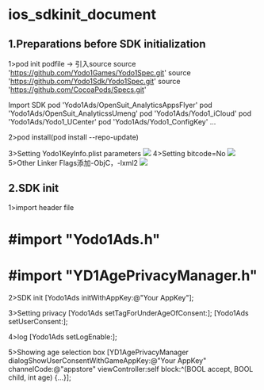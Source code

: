 # ios_sdkinit_document

## 1.Preparations before SDK initialization
1>pod init
podfile -> 引入source
source 'https://github.com/Yodo1Games/Yodo1Spec.git'
source 'https://github.com/Yodo1Sdk/Yodo1Spec.git'
source 'https://github.com/CocoaPods/Specs.git'

Import SDK
pod 'Yodo1Ads/OpenSuit_AnalyticsAppsFlyer'
pod 'Yodo1Ads/OpenSuit_AnalyticssUmeng'
pod 'Yodo1Ads/Yodo1_iCloud'
pod 'Yodo1Ads/Yodo1_UCenter'
pod 'Yodo1Ads/Yodo1_ConfigKey'
...

2>pod install(pod install --repo-update)

3>Setting Yodo1KeyInfo.plist parameters
![](./../../resource/ios_init_1.png)
4>Setting bitcode=No
![](./../../resource/ios_init_2.png)
5>Other Linker Flags添加-ObjC，-lxml2
![](./../../resource/ios_init_3.png)

## 2.SDK init
1>import header file
# #import "Yodo1Ads.h"
# #import "YD1AgePrivacyManager.h"

2>SDK init
[Yodo1Ads initWithAppKey:@"Your AppKey"];

3>Setting privacy
[Yodo1Ads setTagForUnderAgeOfConsent:<BOOL>];
[Yodo1Ads setUserConsent:<BOOL>];

4>log
[Yodo1Ads setLogEnable:<BOOL>];

5>Showing age selection box
[YD1AgePrivacyManager dialogShowUserConsentWithGameAppKey:@"Your AppKey" channelCode:@"appstore" viewController:self block:^(BOOL accept, BOOL child, int age) {...}];

